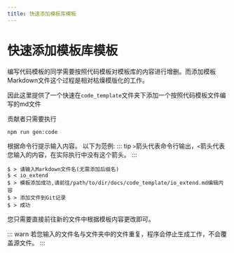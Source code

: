 ```yaml
---
title: 快速添加模板库模板
---
```


# 快速添加模板库模板

编写代码模板的同学需要按照代码模板对模板库的内容进行增删。而添加模板Markdown文件这个过程是相对枯燥模版化的工作。

因此这里提供了一个快速在`code_template`文件夹下添加一个按照代码模板文件编写的md文件

贡献者只需要执行
```shell script
npm run gen:code
```

根据命令行提示输入内容。
以下为范例:
::: tip
`>`箭头代表命令行输出，`<`箭头代表您输入的内容，在实际执行中没有这个箭头。
:::
```shell script
$ > 请输入Markdown文件名(无需添加后缀名)
$ < io_extend
$ > 模板添加成功,请前往/path/to/dir/docs/code_template/io_extend.md编辑内容
$ > 添加文件到Git记录
$ > 成功
```

您只需要直接前往新的文件中根据模板内容更改即可。

::: warn
若您输入的文件名与文件夹中的文件重复，程序会停止生成工作，不会覆盖源文件。
:::
